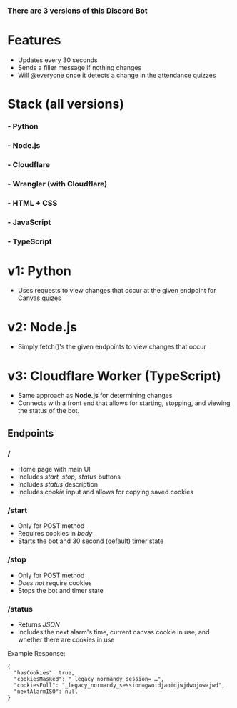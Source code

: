 ### There are 3 versions of this Discord Bot

# Features
- Updates every 30 seconds
- Sends a filler message if nothing changes
- Will @everyone once it detects a change in the attendance quizzes

# Stack (all versions)
### - Python
### - Node.js
### - Cloudflare
### - Wrangler (with Cloudflare)
### - HTML + CSS
### - JavaScript
### - TypeScript

# v1: Python
- Uses requests to view changes that occur at the given endpoint for Canvas quizes

# v2: Node.js
- Simply fetch()'s the given endpoints to view changes that occur

# v3: Cloudflare Worker (TypeScript)
- Same approach as **Node.js** for determining changes
- Connects with a front end that allows for starting, stopping, and viewing the status of the bot.

## Endpoints

### /
- Home page with main UI
- Includes *start, stop, status* buttons
- Includes *status* description
- Includes *cookie* input and allows for copying saved cookies

### /start
- Only for POST method
- Requires cookies in *body*
- Starts the bot and 30 second (default) timer state

### /stop
- Only for POST method
- *Does not* require cookies
- Stops the bot and timer state

### /status
- Returns *JSON*
- Includes the next alarm's time, current canvas cookie in use, and whether there are cookies in use

Example Response:

```
{
  "hasCookies": true,
  "cookiesMasked": "_legacy_normandy_session= …",
  "cookiesFull": "_legacy_normandy_session=gwoidjaoidjwjdwojowajwd",
  "nextAlarmISO": null
}
```
